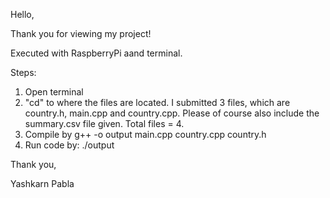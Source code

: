Hello,

Thank you for viewing my project!

Executed with RaspberryPi aand terminal.

Steps: 

1. Open terminal 
2. "cd" to where the files are located. I submitted 3 files, 
which are country.h, main.cpp and country.cpp. Please of course
also include the summary.csv file given. Total files = 4.
3. Compile by g++ -o output main.cpp country.cpp country.h
4. Run code by: ./output

Thank you,

Yashkarn Pabla
